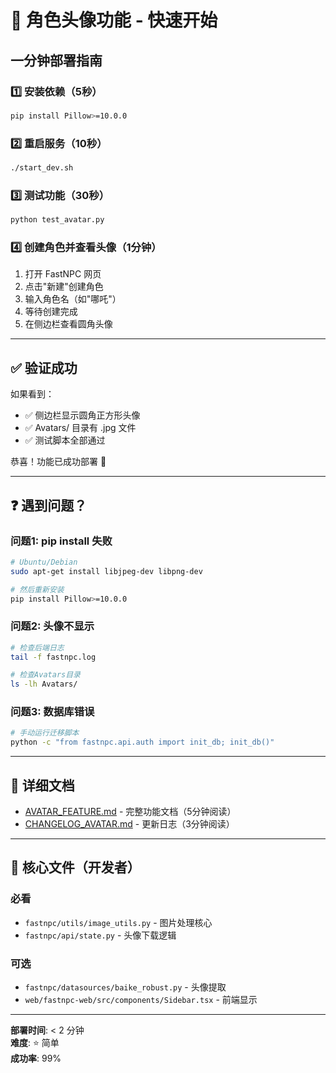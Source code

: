 # 🚀 角色头像功能 - 快速开始

## 一分钟部署指南

### 1️⃣ 安装依赖（5秒）
```bash
pip install Pillow>=10.0.0
```

### 2️⃣ 重启服务（10秒）
```bash
./start_dev.sh
```

### 3️⃣ 测试功能（30秒）
```bash
python test_avatar.py
```

### 4️⃣ 创建角色并查看头像（1分钟）
1. 打开 FastNPC 网页
2. 点击"新建"创建角色
3. 输入角色名（如"哪吒"）
4. 等待创建完成
5. 在侧边栏查看圆角头像

---

## ✅ 验证成功

如果看到：
- ✅ 侧边栏显示圆角正方形头像
- ✅ Avatars/ 目录有 .jpg 文件
- ✅ 测试脚本全部通过

恭喜！功能已成功部署 🎉

---

## ❓ 遇到问题？

### 问题1: pip install 失败
```bash
# Ubuntu/Debian
sudo apt-get install libjpeg-dev libpng-dev

# 然后重新安装
pip install Pillow>=10.0.0
```

### 问题2: 头像不显示
```bash
# 检查后端日志
tail -f fastnpc.log

# 检查Avatars目录
ls -lh Avatars/
```

### 问题3: 数据库错误
```bash
# 手动运行迁移脚本
python -c "from fastnpc.api.auth import init_db; init_db()"
```

---

## 📖 详细文档

- [AVATAR_FEATURE.md](./AVATAR_FEATURE.md) - 完整功能文档（5分钟阅读）
- [CHANGELOG_AVATAR.md](./CHANGELOG_AVATAR.md) - 更新日志（3分钟阅读）

---

## 🎯 核心文件（开发者）

### 必看
- `fastnpc/utils/image_utils.py` - 图片处理核心
- `fastnpc/api/state.py` - 头像下载逻辑

### 可选
- `fastnpc/datasources/baike_robust.py` - 头像提取
- `web/fastnpc-web/src/components/Sidebar.tsx` - 前端显示

---

**部署时间**: < 2 分钟  
**难度**: ⭐ 简单  
**成功率**: 99%


